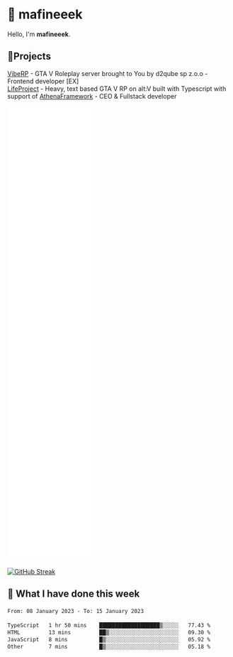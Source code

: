 # 👋 mafineeek
Hello, I'm **mafineeek**.

## 📝Projects

[VibeRP](https://v-rp.pl) - GTA V Roleplay server brought to You by d2qube sp z.o.o - Frontend developer [EX]
<br>
[LifeProject](https://github.com/LifeProject-Roleplay/) - Heavy, text based GTA V RP on alt:V built with Typescript with support of [AthenaFramework](https://github.com/Athena-Roleplay-Framework/) - CEO & Fullstack developer

![](./github-metrics.svg)

[![GitHub Streak](https://streak-stats.demolab.com/?user=mafineeek)](https://git.io/streak-stats)

## 📰 What I have done this week
<!--START_SECTION:waka-->

```text
From: 08 January 2023 - To: 15 January 2023

TypeScript   1 hr 50 mins    ███████████████████▒░░░░░   77.43 %
HTML         13 mins         ██▒░░░░░░░░░░░░░░░░░░░░░░   09.30 %
JavaScript   8 mins          █▒░░░░░░░░░░░░░░░░░░░░░░░   05.92 %
Other        7 mins          █▒░░░░░░░░░░░░░░░░░░░░░░░   05.18 %
```

<!--END_SECTION:waka-->
